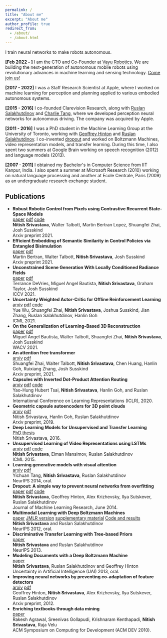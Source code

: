 ```yaml
---
permalink: /
title: "About me"
excerpt: "About me"
author_profile: true
redirect_from: 
  - /about/
  - /about.html
---
```


I train neural networks to make robots autonomous.

**[Feb 2022 - ]** I am the CTO and Co-Founder at [Vayu Robotics](https://www.vayurobotics.com). We are building the next-generation of autonomous mobile robots using revolutionary advances in machine learning and sensing technology. [Come join us!](https://www.vayurobotics.com/#contact-us-section)

**[2017 - 2022]** I was a Staff Research Scientist at Apple, where I worked on machine learning for perception and planning applied to various embodied autonomous systems.

**[2015 - 2016]** I co-founded Clarevision Research, along with [Ruslan Salakhutdinov](https://www.cs.cmu.edu/~rsalakhu/) and [Charlie Tang](https://www.cs.toronto.edu/~tang/), where we developed perception neural networks for autonomous driving. The company was acquired by Apple.

**[2011 - 2016]** I was a PhD student in the Machine Learning Group at the University of Toronto, working with [Geoffrey Hinton](https://www.cs.toronto.edu/~hinton/) and [Ruslan Salakhutdinov](https://www.cs.cmu.edu/~rsalakhu/). I co-invented [dropout](https://jmlr.org/papers/v15/srivastava14a.html) and worked on Boltzmann Machines, video representation models, and transfer learning. During this time, I also spent two summers at Google Brain working on speech recognition (2012) and language models (2013).

**[2007 - 2011]** I obtained my Bachelor's in Computer Science from IIT Kanpur, India. I also spent a summer at Microsoft Research (2010) working on natural language processing and another at Ecole Centrale, Paris (2009) as an undergraduate research exchange student.


## Publications
- **Robust Robotic Control from Pixels using Contrastive Recurrent State-Space Models**<br/>
[paper](https://arxiv.org/abs/2112.01163) [pdf](https://arxiv.org/pdf/2112.01163) [code](https://github.com/apple/ml-core)<br/>
**Nitish Srivastava**, Walter Talbott, Martin Bertran Lopez, Shuangfei Zhai, Josh Susskind<br/>
Arxiv preprint 2021.
- **Efficient Embedding of Semantic Similarity in Control Policies via Entangled Bisimulation**<br/>
[paper](https://arxiv.org/abs/2201.12300) [pdf](https://arxiv.org/pdf/2201.12300) <br/>
Martin Bertran, Walter Talbott, **Nitish Srivastava**, Josh Susskind <br/>
Arxiv preprint 2021.
- **Unconstrained Scene Generation With Locally Conditioned Radiance Fields** <br/>
[paper](https://openaccess.thecvf.com/content/ICCV2021/html/DeVries_Unconstrained_Scene_Generation_With_Locally_Conditioned_Radiance_Fields_ICCV_2021_paper.html) [pdf](https://arxiv.org/pdf/2104.00670) <br/> 
Terrance DeVries, Miguel Angel Bautista, **Nitish Srivastava**, Graham Taylor, Josh Susskind <br/>
ICCV 2021.
- **Uncertainty Weighted Actor-Critic for Offline Reinforcement Learning**<br/>
[arxiv](https://arxiv.org/abs/2105.08140) [pdf](https://arxiv.org/pdf/2105.08140) [code](https://github.com/apple/ml-uwac) <br/>
Yue Wu, Shuangfei Zhai, **Nitish Srivastava**, Joshua Susskind, Jian Zhang, Ruslan Salakhutdinov, Hanlin Goh<br/>
ICML 2021.
- **On the Generalization of Learning-Based 3D Reconstruction**<br/>
[paper](https://openaccess.thecvf.com/content/WACV2021/html/Bautista_On_the_Generalization_of_Learning-Based_3D_Reconstruction_WACV_2021_paper.html) [pdf](https://openaccess.thecvf.com/content/WACV2021/papers/Bautista_On_the_Generalization_of_Learning-Based_3D_Reconstruction_WACV_2021_paper.pdf) <br/>
Miguel Angel Bautista, Walter Talbott, Shuangfei Zhai, **Nitish Srivastava**, Josh Susskind <br/>
WACV 2021.
- **An attention free transformer** <br/>
[arxiv](https://arxiv.org/abs/2105.14103) [pdf](https://arxiv.org/pdf/2105.14103) <br/>
Shuangfei Zhai, Walter Talbott, **Nitish Srivastava**, Chen Huang, Hanlin Goh, Ruixiang Zhang, Josh Susskind <br/>
Arxiv preprint, 2021.
- **Capsules with Inverted Dot-Product Attention Routing**<br/>
[arxiv](https://arxiv.org/abs/2002.04764) [pdf](https://arxiv.org/pdf/2002.04764) [code](https://github.com/yaohungt/Capsules-Inverted-Attention-Routing)<br/>
Yao-Hung Hubert Tsai, **Nitish Srivastava**, Hanlin Goh, and Ruslan Salakhutdinov<br/>
International Conference on Learning Representations (ICLR), 2020. <br/>
- **Geometric capsule autoencoders for 3D point clouds** <br/>
[arxiv](https://arxiv.org/abs/1912.03310) [pdf](https://arxiv.org/pdf/1912.03310) <br/>
Nitish Srivastava, Hanlin Goh, Ruslan Salakhutdinov <br/>
Arxiv preprint, 2019.
- **Deep Learning Models for Unsupervised and Transfer Learning** <br/>
[PhD thesis](https://tspace.library.utoronto.ca/bitstream/1807/80672/3/Srivastava_Nitish_201711_PhD_thesis.pdf) <br/>
Nitish Srivastava, 2016.
- **Unsupervised Learning of Video Representations using LSTMs** <br/>
[arxiv](https://arxiv.org/abs/1502.04681) [pdf](https://arxiv.org/pdf/1502.04681.pdf) [code](https://github.com/mansimov/unsupervised-videos)<br/>
**Nitish Srivastava**, Elman Mansimov, Ruslan Salakhutdinov<br/>
ICML 2015.
- **Learning generative models with visual attention**<br/>
[arxiv](https://arxiv.org/abs/1312.6110) [pdf](https://arxiv.org/pdf/1312.6110.pdf)<br/>
Yichuan Tang, **Nitish Srivastava**, Ruslan Salakhutdinov<br/>
NeurIPS 2014, oral.
- **Dropout: A simple way to prevent neural networks from overfitting**<br/>
[paper](https://jmlr.org/papers/v15/srivastava14a.html) [pdf](https://jmlr.org/papers/volume15/srivastava14a/srivastava14a.pdf) [code](http://www.cs.toronto.edu/~nitish/dropout/index.html)<br/>
**Nitish Srivastava**, Geoffrey Hinton, Alex Krizhevsky, Ilya Sutskever, Ruslan Salakhutdinov<br/>
Journal of Machine Learning Research, June 2014.
- **Multimodal Learning with Deep Boltzmann Machines**<br/>
[paper](http://papers.nips.cc/paper/4683-multimodal-learning-with-deep-boltzmann-machines.pdf) [JMLR version](http://jmlr.org/papers/volume15/srivastava14b/srivastava14b.pdf) [supplementary material](http://www.cs.toronto.edu/~nitish/nips2012/supplementary_material.pdf) [Code and results](http://www.cs.toronto.edu/~nitish/multimodal/index.html)<br/>
**Nitish Srivastava** and Ruslan Salakhutdinov<br/>
NeurIPS 2012, oral.
- **Discriminative Transfer Learning with Tree-based Priors**<br/>
[paper](https://papers.nips.cc/paper/2013/hash/9ac403da7947a183884c18a67d3aa8de-Abstract.html)<br/>
**Nitish Srivastava** and Ruslan Salakhutdinov<br/>
NeurIPS 2013.
- **Modeling Documents with a Deep Boltzmann Machine**<br/>
[paper](https://arxiv.org/abs/1309.6865)<br/>
**Nitish Srivastava**, Ruslan Salakhutdinov and Geoffrey Hinton<br/>
Uncertainty in Artificial Intelligence (UAI) 2013, oral.
- **Improving neural networks by preventing co-adaptation of feature detectors**<br/>
[arxiv](https://arxiv.org/abs/1207.0580) [pdf](https://arxiv.org/pdf/1207.0580)<br/>
Geoffrey Hinton, **Nitish Srivastava**, Alex Krizhevsky, Ilya Sutskever, Ruslan Salakhutdinov<br/>
Arxiv preprint, 2012.
- **Enriching textbooks through data mining**<br/>
[paper](https://www.microsoft.com/en-us/research/publication/enriching-textbooks-through-data-mining)<br/>
Rakesh Agrawal, Sreenivas Gollapudi, Krishnaram Kenthapadi, **Nitish Srivastava**, Raja Velu<br/>
ACM Symposium on Computing for Development (ACM DEV 2010).

